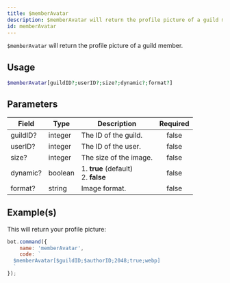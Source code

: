 ```yaml
---
title: $memberAvatar
description: $memberAvatar will return the profile picture of a guild member.
id: memberAvatar
---
```


`$memberAvatar` will return the profile picture of a guild member.

## Usage

```php
$memberAvatar[guildID?;userID?;size?;dynamic?;format?]
```

## Parameters

| Field    | Type    | Description                               | Required |
| -------- | ------- | ----------------------------------------- | :------: |
| guildID? | integer | The ID of the guild.                      |  false   |
| userID?  | integer | The ID of the user.                       |  false   |
| size?    | integer | The size of the image.                    |  false   |
| dynamic? | boolean | 1. **true** (default) <br /> 2. **false** |  false   |
| format?  | string  | Image format.                             |  false   |

## Example(s)

This will return your profile picture:

```javascript
bot.command({
    name: 'memberAvatar',
    code: `
  $memberAvatar[$guildID;$authorID;2048;true;webp]
  `
});
```
